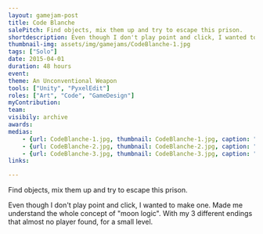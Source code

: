 ```yaml
---
layout: gamejam-post
title: Code Blanche
salePitch: Find objects, mix them up and try to escape this prison.
shortdescription: Even though I don't play point and click, I wanted to make one...
thumbnail-img: assets/img/gamejams/CodeBlanche-1.jpg
tags: ["Solo"]
date: 2015-04-01
duration: 48 hours
event: 
theme: An Unconventional Weapon
tools: ["Unity", "PyxelEdit"]
roles: ["Art", "Code", "GameDesign"]
myContribution: 
team: 
visibily: archive
awards: 
medias: 
    - {url: CodeBlanche-1.jpg, thumbnail: CodeBlanche-1.jpg, caption: "Starting jail cell."}
    - {url: CodeBlanche-2.jpg, thumbnail: CodeBlanche-2.jpg, caption: "Breaking the light bulb gives the item that allows to lockpick."}
    - {url: CodeBlanche-3.jpg, thumbnail: CodeBlanche-3.jpg, caption: "Picking up the Swiss Knife, a tool to transform other items."}
links: 

---
```

Find objects, mix them up and try to escape this prison.

Even though I don't play point and click, I wanted to make one. Made me understand the whole concept of \"moon logic\". With my 3 different endings that almost no player found, for a small level.